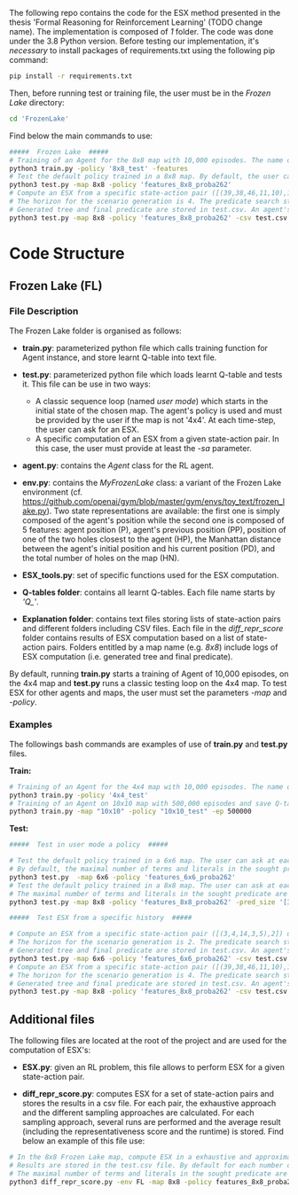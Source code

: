 The following repo contains the code for the ESX method presented in the thesis 'Formal Reasoning for Reinforcement Learning' (TODO change name).
The implementation is composed of *1* folder. The code was done under the 3.8 Python version.  Before testing our implementation, it's *necessary* to install packages of requirements.txt using the 
following pip command: 

```bash
pip install -r requirements.txt
```

Then, before running test or training file, the user must be in the *Frozen Lake* directory:
```bash
cd 'FrozenLake'
```

Find below the main commands to use:
```bash
#####  Frozen Lake  ##### 
# Training of an Agent for the 8x8 map with 10,000 episodes. The name of the trained policy is '8x8_test' (not required command). An agent's state is composed of 5 features.
python3 train.py -policy '8x8_test' -features
# Test the default policy trained in a 8x8 map. By default, the user can ask at each timestep, an ESX. An agent's state is composed of 5 features.
python3 test.py -map 8x8 -policy 'features_8x8_proba262'
# Compute an ESX from a specific state-action pair ([(39,38,46,11,10),1]) using the default policy of the 8x8 map. The predicate is composed of at most 2 terms, each of them composed of at most 3 literals. 
# The horizon for the scenario generation is 4. The predicate search stop when the representativeness score of the current predicate is at least 0.9.  
# Generated tree and final predicate are stored in test.csv. An agent's state is composed of 5 features.
python3 test.py -map 8x8 -policy 'features_8x8_proba262' -csv test.csv -pred_size [2,3] -alpha 0.9 -sa '[(39,38,46,11,10),1]' -k 4
```

# Code Structure #


## Frozen Lake (FL) ##

### File Description ###

The Frozen Lake folder is organised as follows:

* **train.py**: parameterized python file which calls training function for Agent instance, and store learnt Q-table into text file.


* **test.py**: parameterized python file which loads learnt Q-table and tests it. This file can be use in two ways:
    * A classic sequence loop (named *user mode*) which starts in the initial state of the chosen map. The agent's policy is used and must be provided by the user if the map is not '4x4'. 
      At each time-step, the user can ask for an ESX.
    * A specific computation of an ESX from a given state-action pair. In this case, the user must provide at least the *-sa* parameter.


* **agent.py**: contains the *Agent* class for the RL agent.


* **env.py**: contains the *MyFrozenLake* class: a variant of the Frozen Lake environment (cf. https://github.com/openai/gym/blob/master/gym/envs/toy_text/frozen_lake.py). Two state representations are available: the first one is simply composed of the agent's position while the second one is composed of 5 features: agent position (P), agent's previous position (PP), position of one of the two holes closest to the agent (HP), the Manhattan distance between the agent's initial position and his current position (PD), and the total number of holes on the map (HN). 


* **ESX_tools.py**: set of specific functions used for the ESX computation.


* **Q-tables folder**: contains all learnt Q-tables. Each file name starts by *'Q_'*.


* **Explanation folder**: contains text files storing lists of state-action pairs and different folders including CSV files. Each file in the *diff_repr_score* folder contains results of ESX computation based on a list of state-action pairs. Folders entitled by a map name (e.g. *8x8*) include logs of ESX computation (i.e. generated tree and final predicate).


By default, running **train.py** starts a training of Agent of 10,000 episodes, on the 4x4 map and **test.py**
runs a classic testing loop on the 4x4 map. To test ESX for other agents and maps, the user must set the parameters *-map* and *-policy*. 

### Examples ###

The followings bash commands are examples of use of **train.py** and **test.py** files.

**Train:**
```bash
# Training of an Agent for the 4x4 map with 10,000 episodes. The name of the trained policy is '4x4_test' (not required command)
python3 train.py -policy '4x4_test'
# Training of an Agent on 10x10 map with 500,000 episodes and save Q-table in text file with a name finishing by "10x10_test"
python3 train.py -map "10x10" -policy "10x10_test" -ep 500000
```
**Test:**
```bash
#####  Test in user mode a policy  ##### 

# Test the default policy trained in a 6x6 map. The user can ask at each timestep, an ESX in an exhaustive way. An agent's state is composed of 5 features.
# By default, the maximal number of terms and literals in the sought predicate are respectively 2 and 2. Moreover, the predicate search stop when the representativeness score of the current predicate is at least 0.8. 
python3 test.py  -map 6x6 -policy 'features_6x6_proba262'
# Test the default policy trained in a 8x8 map. The user can ask at each timestep, an ESX in an approximate way (i.e. the complement of S is composed of 100 randomly drawn states). An agent's state is composed of 5 features.
# The maximal number of terms and literals in the sought predicate are respectively 3 and 2. Moreover, the predicate search stop when the representativeness score of the current predicate is at least 0.5. 
python3 test.py -map 8x8 -policy 'features_8x8_proba262' -pred_size '[3,2]' -samples 100 -alpha 0.5

#####  Test ESX from a specific history  ##### 

# Compute an ESX from a specific state-action pair ([(3,4,14,3,5),2]) using the default policy of the 6x6 map. The predicate is composed of at most 2 terms, each of them composed of at most 2 literals. 
# The horizon for the scenario generation is 2. The predicate search stop when the representativeness score of the current predicate is at least 0.8.  
# Generated tree and final predicate are stored in test.csv. An agent's state is composed of 5 features.
python3 test.py -map 6x6 -policy 'features_6x6_proba262' -csv test.csv -sa '[(3,4,14,3,5),2]' -k 2
# Compute an ESX from a specific state-action pair ([(39,38,46,11,10),1]) using the default policy of the 8x8 map. The predicate is composed of at most 2 terms, each of them composed of at most 3 literals. 
# The horizon for the scenario generation is 4. The predicate search stop when the representativeness score of the current predicate is at least 0.9.  
# Generated tree and final predicate are stored in test.csv. An agent's state is composed of 5 features.
python3 test.py -map 8x8 -policy 'features_8x8_proba262' -csv test.csv -pred_size [2,3] -alpha 0.9 -sa '[(39,38,46,11,10),1]' -k 4
```

## Additional files ##

The following files are located at the root of the project and are used for the computation of ESX's:

* **ESX.py**: given an RL problem, this file allows to perform ESX for a given state-action pair. 


* **diff_repr_score.py**: computes ESX for a set of state-action pairs and stores the results in a csv file. For each pair, the exhaustive approach and the different sampling approaches are calculated. For each sampling approach, several runs are performed and the average result (including the representativeness score and the runtime) is stored. 
                     Find below an example of this file use:
```bash
# In the 8x8 Frozen Lake map, compute ESX in a exhaustive and approximate fashion for each state-action pair in FL_8x8_30sa.txt. The features_8x8_proba262 policy is used to compute ESX's. 
# Results are stored in the test.csv file. By default for each number of samples of the following list: [50,100,200,300], 10 runs of approximate ESX are performed, and the average result is stored. 
# The maximal number of terms and literals in the sought predicate are respectively 2 and 2 by default.
python3 diff_repr_score.py -env FL -map 8x8 -policy features_8x8_proba262 -file FL_8x8_30sa.txt -csv test.csv
```
